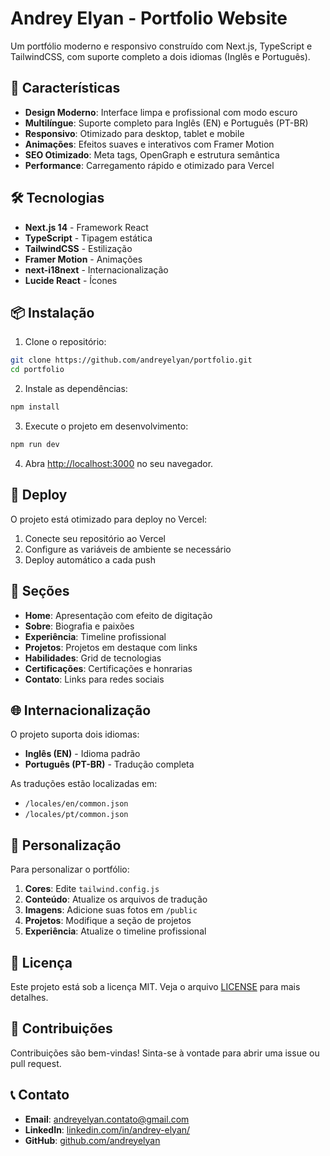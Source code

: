 # Andrey Elyan - Portfolio Website

Um portfólio moderno e responsivo construído com Next.js, TypeScript e TailwindCSS, com suporte completo a dois idiomas (Inglês e Português).

## 🚀 Características

- **Design Moderno**: Interface limpa e profissional com modo escuro
- **Multilíngue**: Suporte completo para Inglês (EN) e Português (PT-BR)
- **Responsivo**: Otimizado para desktop, tablet e mobile
- **Animações**: Efeitos suaves e interativos com Framer Motion
- **SEO Otimizado**: Meta tags, OpenGraph e estrutura semântica
- **Performance**: Carregamento rápido e otimizado para Vercel

## 🛠️ Tecnologias

- **Next.js 14** - Framework React
- **TypeScript** - Tipagem estática
- **TailwindCSS** - Estilização
- **Framer Motion** - Animações
- **next-i18next** - Internacionalização
- **Lucide React** - Ícones

## 📦 Instalação

1. Clone o repositório:

```bash
git clone https://github.com/andreyelyan/portfolio.git
cd portfolio
```

2. Instale as dependências:

```bash
npm install
```

3. Execute o projeto em desenvolvimento:

```bash
npm run dev
```

4. Abra [http://localhost:3000](http://localhost:3000) no seu navegador.

## 🚀 Deploy

O projeto está otimizado para deploy no Vercel:

1. Conecte seu repositório ao Vercel
2. Configure as variáveis de ambiente se necessário
3. Deploy automático a cada push

## 📱 Seções

- **Home**: Apresentação com efeito de digitação
- **Sobre**: Biografia e paixões
- **Experiência**: Timeline profissional
- **Projetos**: Projetos em destaque com links
- **Habilidades**: Grid de tecnologias
- **Certificações**: Certificações e honrarias
- **Contato**: Links para redes sociais

## 🌐 Internacionalização

O projeto suporta dois idiomas:

- **Inglês (EN)** - Idioma padrão
- **Português (PT-BR)** - Tradução completa

As traduções estão localizadas em:

- `/locales/en/common.json`
- `/locales/pt/common.json`

## 🎨 Personalização

Para personalizar o portfólio:

1. **Cores**: Edite `tailwind.config.js`
2. **Conteúdo**: Atualize os arquivos de tradução
3. **Imagens**: Adicione suas fotos em `/public`
4. **Projetos**: Modifique a seção de projetos
5. **Experiência**: Atualize o timeline profissional

## 📄 Licença

Este projeto está sob a licença MIT. Veja o arquivo [LICENSE](LICENSE) para mais detalhes.

## 🤝 Contribuições

Contribuições são bem-vindas! Sinta-se à vontade para abrir uma issue ou pull request.

## 📞 Contato

- **Email**: andreyelyan.contato@gmail.com
- **LinkedIn**: [linkedin.com/in/andrey-elyan/](https://www.linkedin.com/in/andrey-elyan/)
- **GitHub**: [github.com/andreyelyan](https://github.com/andreyelyan)
